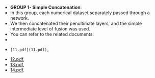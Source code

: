 - **GROUP 1- Simple Concatenation**:
-  In this group, each numerical dataset separately passed through a network.
-   We then concatenated their penultimate layers, and the simple intermediate level of fusion was used.
-   You can refer to the related documents:
-
-     [11.pdf](11.pdf),
-  [12.pdf](12.pdf),
-   [13.pdf](13.pdf),
-   [14.pdf](14.pdf).



<a name="fig1c"></a>
